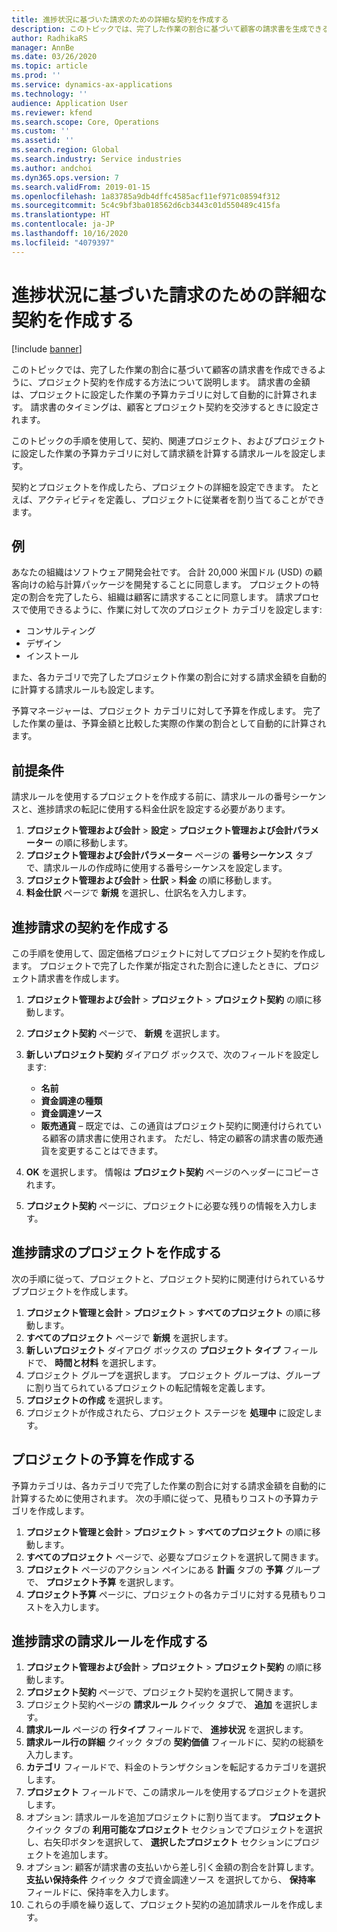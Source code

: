 ```yaml
---
title: 進捗状況に基づいた請求のための詳細な契約を作成する
description: このトピックでは、完了した作業の割合に基づいて顧客の請求書を生成できるように、プロジェクト契約を作成する方法について説明します。
author: RadhikaRS
manager: AnnBe
ms.date: 03/26/2020
ms.topic: article
ms.prod: ''
ms.service: dynamics-ax-applications
ms.technology: ''
audience: Application User
ms.reviewer: kfend
ms.search.scope: Core, Operations
ms.custom: ''
ms.assetid: ''
ms.search.region: Global
ms.search.industry: Service industries
ms.author: andchoi
ms.dyn365.ops.version: 7
ms.search.validFrom: 2019-01-15
ms.openlocfilehash: 1a83785a9db4dffc4585acf11ef971c08594f312
ms.sourcegitcommit: 5c4c9bf3ba018562d6cb3443c01d550489c415fa
ms.translationtype: HT
ms.contentlocale: ja-JP
ms.lasthandoff: 10/16/2020
ms.locfileid: "4079397"
---
```

# <a name="create-advanced-contracts-for-billing-based-on-progress"></a>進捗状況に基づいた請求のための詳細な契約を作成する
[!include [banner](../includes/banner.md)]

このトピックでは、完了した作業の割合に基づいて顧客の請求書を作成できるように、プロジェクト契約を作成する方法について説明します。 請求書の金額は、プロジェクトに設定した作業の予算カテゴリに対して自動的に計算されます。 請求書のタイミングは、顧客とプロジェクト契約を交渉するときに設定されます。

このトピックの手順を使用して、契約、関連プロジェクト、およびプロジェクトに設定した作業の予算カテゴリに対して請求額を計算する請求ルールを設定します。

契約とプロジェクトを作成したら、プロジェクトの詳細を設定できます。 たとえば、アクティビティを定義し、プロジェクトに従業者を割り当てることができます。

## <a name="example"></a>例

あなたの組織はソフトウェア開発会社です。 合計 20,000 米国ドル (USD) の顧客向けの給与計算パッケージを開発することに同意します。 プロジェクトの特定の割合を完了したら、組織は顧客に請求することに同意します。 請求プロセスで使用できるように、作業に対して次のプロジェクト カテゴリを設定します:

- コンサルティング
- デザイン
- インストール

また、各カテゴリで完了したプロジェクト作業の割合に対する請求金額を自動的に計算する請求ルールも設定します。

予算マネージャーは、プロジェクト カテゴリに対して予算を作成します。 完了した作業の量は、予算金額と比較した実際の作業の割合として自動的に計算されます。

## <a name="prerequisites"></a>前提条件

請求ルールを使用するプロジェクトを作成する前に、請求ルールの番号シーケンスと、進捗請求の転記に使用する料金仕訳を設定する必要があります。

1. **プロジェクト管理および会計** \> **設定** \> **プロジェクト管理および会計パラメーター** の順に移動します。
2. **プロジェクト管理および会計パラメーター** ページの **番号シーケンス** タブで、請求ルールの作成時に使用する番号シーケンスを設定します。
3. **プロジェクト管理および会計** \> **仕訳** \> **料金** の順に移動します。
4. **料金仕訳** ページで **新規** を選択し、仕訳名を入力します。

## <a name="create-a-contract-for-progress-billings"></a>進捗請求の契約を作成する

この手順を使用して、固定価格プロジェクトに対してプロジェクト契約を作成します。 プロジェクトで完了した作業が指定された割合に達したときに、プロジェクト請求書を作成します。

1. **プロジェクト管理および会計** \> **プロジェクト** \> **プロジェクト契約** の順に移動します。
2. **プロジェクト契約** ページで、 **新規** を選択します。
3. **新しいプロジェクト契約** ダイアログ ボックスで、次のフィールドを設定します:

    - **名前**
    - **資金調達の種類**
    - **資金調達ソース**
    - **販売通貨** – 既定では、この通貨はプロジェクト契約に関連付けられている顧客の請求書に使用されます。 ただし、特定の顧客の請求書の販売通貨を変更することはできます。

4. **OK** を選択します。 情報は **プロジェクト契約** ページのヘッダーにコピーされます。
5. **プロジェクト契約** ページに、プロジェクトに必要な残りの情報を入力します。

## <a name="create-a-project-for-progress-billings"></a>進捗請求のプロジェクトを作成する

次の手順に従って、プロジェクトと、プロジェクト契約に関連付けられているサブプロジェクトを作成します。

1. **プロジェクト管理と会計** \> **プロジェクト** \> **すべてのプロジェクト** の順に移動します。
2. **すべてのプロジェクト** ページで **新規** を選択します。
3. **新しいプロジェクト** ダイアログ ボックスの **プロジェクト タイプ** フィールドで、 **時間と材料** を選択します。
4. プロジェクト グループを選択します。 プロジェクト グループは、グループに割り当てられているプロジェクトの転記情報を定義します。
5. **プロジェクトの作成** を選択します。
6. プロジェクトが作成されたら、プロジェクト ステージを **処理中** に設定します。

## <a name="create-a-budget-for-a-project"></a>プロジェクトの予算を作成する

予算カテゴリは、各カテゴリで完了した作業の割合に対する請求金額を自動的に計算するために使用されます。 次の手順に従って、見積もりコストの予算カテゴリを作成します。

1. **プロジェクト管理と会計** \> **プロジェクト** \> **すべてのプロジェクト** の順に移動します。
2. **すべてのプロジェクト** ページで、必要なプロジェクトを選択して開きます。
3. **プロジェクト** ページのアクション ペインにある **計画** タブの **予算** グループで、 **プロジェクト予算** を選択します。
4. **プロジェクト予算** ページに、プロジェクトの各カテゴリに対する見積もりコストを入力します。

## <a name="create-billing-rules-for-progress-billings"></a>進捗請求の請求ルールを作成する

1. **プロジェクト管理および会計** \> **プロジェクト** \> **プロジェクト契約** の順に移動します。
2. **プロジェクト契約** ページで、プロジェクト契約を選択して開きます。
3. プロジェクト契約ページの **請求ルール** クイック タブで、 **追加** を選択します。
4. **請求ルール** ページの **行タイプ** フィールドで、 **進捗状況** を選択します。
5. **請求ルール行の詳細** クイック タブの **契約価値** フィールドに、契約の総額を入力します。
6. **カテゴリ** フィールドで、料金のトランザクションを転記するカテゴリを選択します。
7. **プロジェクト** フィールドで、この請求ルールを使用するプロジェクトを選択します。
8. オプション: 請求ルールを追加プロジェクトに割り当てます。 **プロジェクト** クイック タブの **利用可能なプロジェクト** セクションでプロジェクトを選択し、右矢印ボタンを選択して、 **選択したプロジェクト** セクションにプロジェクトを追加します。
9. オプション: 顧客が請求書の支払いから差し引く金額の割合を計算します。 **支払い保持条件** クイック タブで資金調達ソース を選択してから、 **保持率** フィールドに、保持率を入力します。
10. これらの手順を繰り返して、プロジェクト契約の追加請求ルールを作成します。
